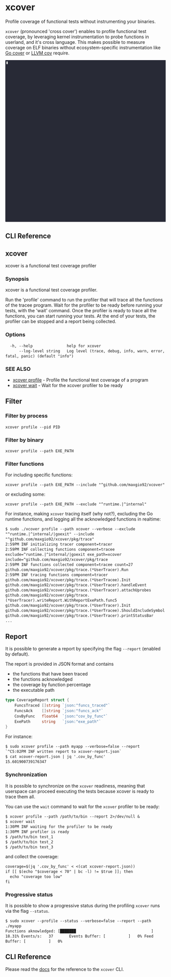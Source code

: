 # xcover

Profile coverage of functional tests without instrumenting your binaries.

`xcover` (pronounced 'cross cover') enables to profile functional test coverage, by leveraging kernel instrumentation to probe functions in userland, and it's cross language.
This makes possible to measure coverage on ELF binaries without ecosystem-specific instrumentation like [Go cover](https://go.dev/doc/build-cover) or [LLVM cov](https://llvm.org/docs/CommandGuide/llvm-cov.html) require.

![xcover demo](assets/xcover-demo.gif)

## CLI Reference

## xcover

xcover is a functional test coverage profiler

### Synopsis


xcover is a functional test coverage profiler.

Run the 'profile' command to run the profiler that will trace all the functions of the tracee program.
Wait for the profiler to be ready before running your tests, with the 'wait' command.
Once the profiler is ready to trace all the functions, you can start running your tests.
At the end of your tests, the profiler can be stopped and a report being collected.


### Options

```
  -h, --help               help for xcover
      --log-level string   Log level (trace, debug, info, warn, error, fatal, panic) (default "info")
```

### SEE ALSO

* [xcover profile](docs/xcover_profile.md)	 - Profile the functional test coverage of a program
* [xcover wait](docs/xcover_wait.md)	 - Wait for the xcover profiler to be ready



## Filter

### Filter by process

```shell
xcover profile --pid PID
```

### Filter by binary

```shell
xcover profile --path EXE_PATH
```

### Filter functions

For including specific functions:

```shell
xcover profile --path EXE_PATH --include "^github.com/maxgio92/xcover"
```

or excluding some:

```shell
xcover profile --path EXE_PATH --exclude "^runtime.|^internal"
```

For instance, making `xcover` tracing itself (why not?), excluding the Go runtime functions, and logging all the acknowledged functions in realtime:

```shell
$ sudo ./xcover profile --path xcover --verbose --exclude "^runtime.|^internal/|goexit" --include "^github.com/maxgio92/xcover/pkg/trace"
2:59PM INF initializing tracer component=tracer
2:59PM INF collecting functions component=tracee exclude=^runtime.|^internal/|goexit exe_path=xcover include=^github.com/maxgio92/xcover/pkg/trace
2:59PM INF functions collected component=tracee count=27
github.com/maxgio92/xcover/pkg/trace.(*UserTracer).Run
2:59PM INF tracing functions component=tracer
github.com/maxgio92/xcover/pkg/trace.(*UserTracee).Init
github.com/maxgio92/xcover/pkg/trace.(*UserTracer).handleEvent
github.com/maxgio92/xcover/pkg/trace.(*UserTracer).attachUprobes
github.com/maxgio92/xcover/pkg/trace.(*UserTracer).writeReport.WithReportExePath.func5
github.com/maxgio92/xcover/pkg/trace.(*UserTracer).Init
github.com/maxgio92/xcover/pkg/trace.(*UserTracee).ShouldIncludeSymbol
github.com/maxgio92/xcover/pkg/trace.(*UserTracer).printStatusBar
...
```

## Report

It is possible to generate a report by specifying the flag `--report` (enabled by default).

The report is provided in JSON format and contains
* the functions that have been traced
* the functions acknowledged
* the coverage by function percentage
* the executable path

```go
type CoverageReport struct {
	FuncsTraced []string `json:"funcs_traced"`
	FuncsAck    []string `json:"funcs_ack"`
	CovByFunc   float64  `json:"cov_by_func"`
	ExePath     string   `json:"exe_path"`
}
```

For instance:

```shell
$ sudo xcover profile --path myapp --verbose=false --report
`^C5:02PM INF written report to xcover-report.json`
$ cat xcover-report.json | jq '.cov_by_func'
15.601900739176347
```

### Synchronization

It is possible to synchronize on the `xcover` readiness, meaning that userspace can proceed executing the tests because xcover is ready to trace them all.

You can use the `wait` command to wait for the `xcover` profiler to be ready:

```shell
$ xcover profile --path /path/to/bin --report 2>/dev/null &
$ xcover wait
1:30PM INF waiting for the profiler to be ready
1:30PM INF profiler is ready
$ /path/to/bin test_1
$ /path/to/bin test_2
$ /path/to/bin test_3
```

and collect the coverage:

```shell
coverage=$(jq '.cov_by_func' < <(cat xcover-report.json))
if [[ $(echo "$coverage < 70" | bc -l) != $true ]]; then
  echo "coverage too low"
fi
```

### Progressive status

It is possible to show a progressive status during the profiling `xcover` runs via the flag `--status`.

```
$ sudo xcover --profile --status --verbose=false --report --path ./myapp
Functions aknowledged: [███████                                 ]  18.31% Events/s:   37       Events Buffer: [          ]   0% Feed Buffer: [          ]   0%
```

## CLI Reference

Please read the [docs](./docs) for the reference to the `xcover` CLI.
